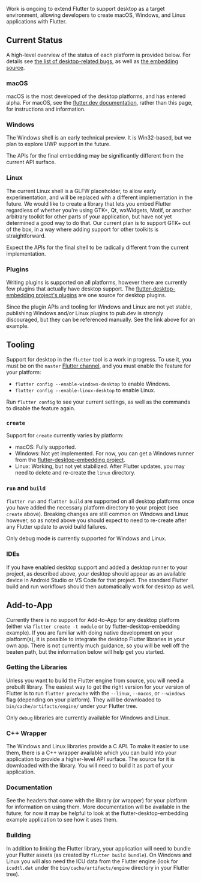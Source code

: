 Work is ongoing to extend Flutter to support desktop as a target environment, allowing developers to create macOS, Windows, and Linux applications with Flutter.

## Current Status

A high-level overview of the status of each platform is provided below. For details see
[the list of desktop-related bugs](https://github.com/flutter/flutter/issues?utf8=%E2%9C%93&q=is%3Aissue+is%3Aopen+label%3A%22a%3A+desktop%22),
as well as [the embedding source](https://github.com/flutter/engine/tree/master/shell/platform/).

### macOS

macOS is the most developed of the desktop platforms, and has entered alpha. For macOS, see the
[flutter.dev documentation](https://flutter.dev/desktop), rather than this page, for instructions and
information.

### Windows

The Windows shell is an early technical preview. It is Win32-based, but we plan to explore UWP support in
the future.

The APIs for the final embedding may be significantly different from the current API surface.

### Linux

The current Linux shell is a GLFW placeholder, to allow early experimentation, and will be replaced with
a different implementation in the future. We would like to create a library 
that lets you embed Flutter regardless of whether you're using GTK+, Qt, wxWidgets, Motif, or another arbitrary
toolkit for other parts of your application, but have not yet determined a good way to do that. Our current plan is to support GTK+ out of the box, in a way where adding support for other toolkits is straightforward.

Expect the APIs for the final shell to be radically different from the current implementation.

### Plugins

Writing plugins is supported on all platforms, however there are currently few plugins that actually have
desktop support. The [flutter-desktop-embedding project's plugins](https://github.com/google/flutter-desktop-embedding/tree/master/plugins) are one source for desktop plugins.

Since the plugin APIs and tooling for Windows and Linux are not yet stable, publishing
Windows and/or Linux plugins to pub.dev is strongly discouraged, but they can be referenced manually. See
the link above for an example.

## Tooling

Support for desktop in the `flutter` tool is a work in progress. To use it, you must be on the `master` [Flutter channel](https://github.com/flutter/flutter/wiki/Flutter-build-release-channels), and you must enable the feature for your platform:
* `flutter config --enable-windows-desktop` to enable Windows.
* `flutter config --enable-linux-desktop` to enable Linux.

Run `flutter config` to see your current settings, as well as the commands to disable the feature again.

### `create`

Support for `create` currently varies by platform:
- macOS: Fully supported.
- Windows: Not yet implemented. For now, you can get a Windows runner from the [flutter-desktop-embedding project](https://github.com/google/flutter-desktop-embedding/blob/master/example/README.md#adapting-for-another-project).
- Linux: Working, but not yet stabilized. After Flutter updates, you may need to delete and re-create the `linux` directory.

### `run` and `build`

`flutter run` and `flutter build` are supported on all desktop platforms once you have added the necessary platform directory to your project (see `create` above). Breaking changes are still common on Windows and Linux however, so as noted above you should expect to need to re-create after any Flutter update to avoid build failures.

Only debug mode is currently supported for Windows and Linux.

### IDEs ###

If you have enabled desktop support and added a desktop runner to your project, as described above, your desktop should appear as an available device in Android Studio or VS Code for that project. The standard Flutter build and run workflows should then automatically work for desktop as well.

## Add-to-App

Currently there is no support for Add-to-App for any desktop platform (either via `flutter create -t module` or by flutter-desktop-embedding example). If you are familiar with doing native development on your platform(s), it is possible to integrate the desktop Flutter libraries in your own app. There is not currently much guidance, so you will be well off the beaten path, but the information below will help get you started.

### Getting the Libraries

Unless you want to build the Flutter engine from source, you will need a prebuilt library. The easiest way to get the right version for your version of Flutter is to run `flutter precache` with the `--linux`, `--macos`, or `--windows` flag (depending on your platform). They will be downloaded to `bin/cache/artifacts/engine/` under your Flutter tree.

Only `debug` libraries are currently available for Windows and Linux.

### C++ Wrapper

The Windows and Linux libraries provide a C API. To make it easier to use them, there is a C++ wrapper available
which you can build into your application to provide a higher-level API surface. The source for it is downloaded with the library. You will need to build it as part of your application.

### Documentation

See the headers that come with the library (or wrapper) for your platform for information on using them. More documentation will be available in the future; for now it may be helpful to look at the flutter-desktop-embedding example application to see how it uses them.

### Building

In addition to linking the Flutter library, your application will need to bundle your Flutter assets (as created by `flutter build bundle`). On Windows and Linux you will also need the ICU data from the Flutter engine
(look for `icudtl.dat` under the `bin/cache/artifacts/engine` directory in your Flutter tree).